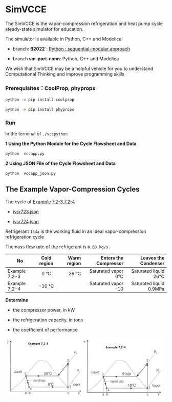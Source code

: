 # SimVCCE

The SimVCCE is the vapor-compression refrigeration and heat pump cycle steady-state simulator for education.

The simulator is available in Python, C++ and Modelica

* branch: **B2022**`:  [Python : sequential-modular approach](./vccpython)

* branch **sm-port-conn**: Python, C++ and Modelica

We wish that SimVCCE may be a helpful vehicle for you to understand Computational Thinking and improve programming skills

### Prerequisites：CoolProp, phyprops

```bash
python -m pip install coolprop
```

```bash
python -m pip install phyprops
```

### Run

In the terminal of `./vccpython` 
 
**1 Using the Python Module for the Cycle Flowsheet and Data**

```bash
python  vccapp.py
```

**2 Using JSON File of the Cycle Flowsheet and Data**

```bash
python  vccapp_json.py
```

## The Example Vapor-Compression Cycles

The cycle of [Example 7.2-3,7.2-4](https://www.cpp.edu/~tknguyen/che302/Notes/chap7-2.pdf)

* [ivcr723.json](./vccpython/jsonmodel/ivcr723.json) 

* [ivcr724.json](./vccpython/jsonmodel/ivcr724.json) 

Refrigerant `134a` is the working fluid in an ideal vapor-compression refrigeration cycle 

Themass flow rate of the refrigerant is `0.08 kg/s.`

| No          | Cold region  | Warm region  | Enters the Compressor  | Leaves the Condenser   |
| -------------- |:-------------:| -----------:|------------------------:|------------------------:|
| Example 7.2-3  |    0 °C    | 26   °C   |Saturated vapor  0°C   | Saturated liquid 26°C  |
| Example 7.2-4   |    -10 °C  |          |Saturated vapor -10    | Saturated liquid 0.9MPa  |

**Determine**

 * the compressor power, in kW
 
 * the refrigeration capacity, in tons
 
 * the coefficient of performance

![](./img/vcr-7234-ts.jpg)

